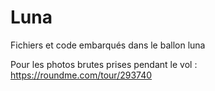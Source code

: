 # Luna

Fichiers et code embarqués dans le ballon luna

Pour les photos brutes prises pendant le vol : 
https://roundme.com/tour/293740
